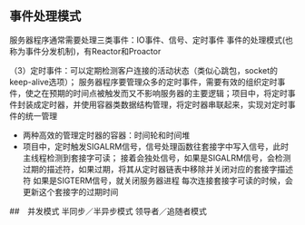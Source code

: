 ## 事件处理模式
服务器程序通常需要处理三类事件：IO事件、信号、定时事件
事件的处理模式(也称为事件分发机制)，有Reactor和Proactor


（3）定时事件：可以定期检测客户连接的活动状态（类似心跳包，socket的keep-alive选项）；
服务器程序要管理众多的定时事件，需要有效的组织定时事件，使之在预期的时间点被触发而又不影响服务器的主要逻辑；项目中，将定时事件封装成定时器，并使用容器类数据结构管理，将定时器串联起来，实现对定时事件的统一管理
* 两种高效的管理定时器的容器：时间轮和时间堆
* 项目中，定时触发SIGALRM信号，信号处理函数往套接字中写入信号，此时主线程检测到套接字可读；
接着会独处信号，如果是SIGALRM信号，会检测过期的描述符，如果过期，将其从定时器链表中移除并关闭对应的套接字描述符
如果是SIGTERM信号，就关闭服务器进程
每次连接套接字可读的时候，会更新这个套接字的过期时间


##　并发模式
半同步／半异步模式
领导者／追随者模式
